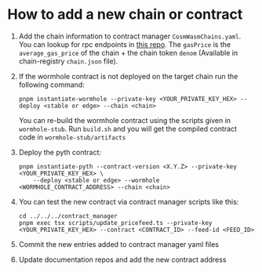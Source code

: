 # How to add a new chain or contract

1. Add the chain information to contract manager `CosmWasmChains.yaml`. You can lookup for rpc endpoints in [this repo](https://github.com/cosmos/chain-registry). The `gasPrice` is the `average_gas_price` of the chain + the chain token `denom` (Available in chain-registry `chain.json` file).
2. If the wormhole contract is not deployed on the target chain run the following command:

   ```
   pnpm instantiate-wormhole --private-key <YOUR_PRIVATE_KEY_HEX> --deploy <stable or edge> --chain <chain>
   ```

   You can re-build the wormhole contract using the scripts given in `wormhole-stub`.
   Run `build.sh` and you will get the compiled contract code in `wormhole-stub/artifacts`

3. Deploy the pyth contract:

   ```
   pnpm instantiate-pyth --contract-version <X.Y.Z> --private-key <YOUR_PRIVATE_KEY_HEX> \
       --deploy <stable or edge> --wormhole <WORMHOLE_CONTRACT_ADDRESS> --chain <chain>
   ```

4. You can test the new contract via contract manager scripts like this:

   ```
   cd ../../../contract_manager
   pnpm exec tsx scripts/update_pricefeed.ts --private-key <YOUR_PRIVATE_KEY_HEX> --contract <CONTRACT_ID> --feed-id <FEED_ID>
   ```

5. Commit the new entries added to contract manager yaml files
6. Update documentation repos and add the new contract address
